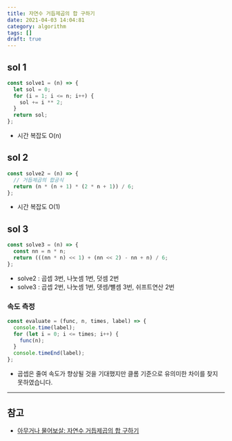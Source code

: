 ```yaml
---
title: 자연수 거듭제곱의 합 구하기
date: 2021-04-03 14:04:81
category: algorithm
tags: []
draft: true
---
```


## sol 1

```js
const solve1 = (n) => {
  let sol = 0;
  for (i = 1; i <= n; i++) {
    sol += i ** 2;
  }
  return sol;
};
```

- 시간 복잡도 O(n)

## sol 2

```js
const solve2 = (n) => {
  // 거듭제곱의 합공식
  return (n * (n + 1) * (2 * n + 1)) / 6;
};
```

- 시간 복잡도 O(1)

## sol 3

```js
const solve3 = (n) => {
  const nn = n * n;
  return (((nn * n) << 1) + (nn << 2) - nn + n) / 6;
};
```

- solve2 : 곱셉 3번, 나눗셈 1번, 덧셈 2번
- solve3 : 곱셉 2번, 나눗셈 1번, 뎃셈/뺼셈 3번, 쉬프트연산 2번

### 속도 측정

```js
const evaluate = (func, n, times, label) => {
  console.time(label);
  for (let i = 0; i <= times; i++) {
    func(n);
  }
  console.timeEnd(label);
};
```

- 곱셉은 줄여 속도가 향상될 것을 기대했지만 클롬 기준으로 유의미한 차이를 찾지 못하였습니다.

---

## 참고

- [아무거나 물어보살: 자연수 거듭제곱의 합 구하기](https://www.youtube.com/watch?v=GgK_dtEkOn0)
